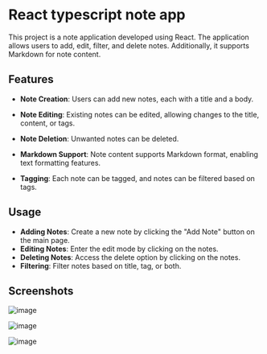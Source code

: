 # React typescript note app

This project is a note application developed using React. The application allows users to add, edit, filter, and delete notes. Additionally, it supports Markdown for note content.

## Features

- **Note Creation**: Users can add new notes, each with a title and a body.

- **Note Editing**: Existing notes can be edited, allowing changes to the title, content, or tags.

- **Note Deletion**: Unwanted notes can be deleted.

- **Markdown Support**: Note content supports Markdown format, enabling text formatting features.

- **Tagging**: Each note can be tagged, and notes can be filtered based on tags.


## Usage

- **Adding Notes**: Create a new note by clicking the "Add Note" button on the main page.
- **Editing Notes**: Enter the edit mode by clicking on the notes.
- **Deleting Notes**: Access the delete option by clicking on the notes.
- **Filtering**: Filter notes based on title, tag, or both.

## Screenshots

![image](https://github.com/ferhatkplnn/react-typescript-note-app/assets/29931637/806de659-39d1-44f1-9d25-c12032c2b784)

![image](https://github.com/ferhatkplnn/react-typescript-note-app/assets/29931637/80eda23e-f4d2-4d16-acbf-68371b451e3e)

![image](https://github.com/ferhatkplnn/react-typescript-note-app/assets/29931637/395ef3ab-24e5-487b-912c-ed91b15ede03)
